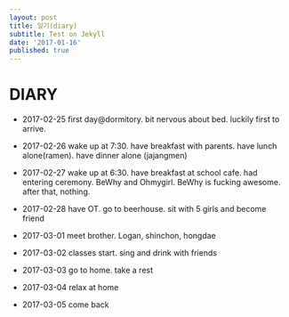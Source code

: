 ```yaml
---
layout: post
title: 일기(diary)
subtitle: Test on Jekyll
date: '2017-01-16'
published: true
---
```


# DIARY


* 2017-02-25 first day@dormitory. bit nervous about bed. luckily first to arrive.

* 2017-02-26 wake up at 7:30. have breakfast with parents. have lunch alone(ramen). have dinner alone (jajangmen)

* 2017-02-27 wake up at 6:30. have breakfast at school cafe. had entering ceremony. BeWhy and Ohmygirl. BeWhy is fucking awesome. after that, nothing. 

* 2017-02-28 have OT. go to beerhouse. sit with 5 girls and become friend

* 2017-03-01 meet brother. Logan, shinchon, hongdae

* 2017-03-02 classes start. sing and drink with friends

* 2017-03-03 go to home. take a rest

* 2017-03-04 relax at home

* 2017-03-05 come back
